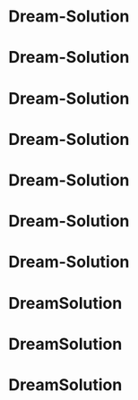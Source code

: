 # Dream-Solution
# Dream-Solution
# Dream-Solution
# Dream-Solution
# Dream-Solution
# Dream-Solution
# Dream-Solution
# DreamSolution
# DreamSolution
# DreamSolution
